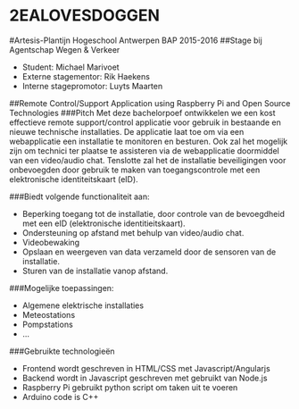 # 2EALOVESDOGGEN

#Artesis-Plantijn Hogeschool Antwerpen BAP 2015-2016
##Stage bij Agentschap Wegen & Verkeer
* Student: Michael Marivoet
* Externe stagementor: Rik Haekens
* Interne stagepromotor: Luyts Maarten

##Remote Control/Support Application using Raspberry Pi and Open Source Technologies
###Pitch
Met deze bachelorpoef ontwikkelen we een kost effectieve remote support/control applicatie voor gebruik in bestaande en nieuwe technische installaties.
De applicatie laat toe om via een webapplicatie een installatie te monitoren en besturen. Ook zal het mogelijk zijn om
technici ter plaatse te assisteren via de webapplicatie doormiddel van een video/audio chat. Tenslotte zal het de installatie
beveiligingen voor onbevoegden door gebruik te maken van toegangscontrole met een elektronische identiteitskaart (eID).

###Biedt volgende functionaliteit aan:
* Beperking toegang tot de installatie, door controle van de bevoegdheid met een eID (elektronische identitieitskaart).
* Ondersteuning op afstand met behulp van video/audio chat.
* Videobewaking
* Opslaan en weergeven van data verzameld door de sensoren van de installatie.
* Sturen van de installatie vanop afstand.

###Mogelijke toepassingen:
* Algemene elektrische installaties
* Meteostations
* Pompstations
* ...

###Gebruikte technologieën
* Frontend wordt geschreven in HTML/CSS met Javascript/Angularjs
* Backend wordt in Javascript geschreven met gebruikt van Node.js
* Raspberry Pi gebruikt python script om taken uit te voeren
* Arduino code is C++

